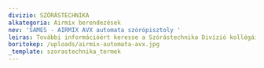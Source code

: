 ```yaml
---
divizio: SZÓRÁSTECHNIKA
alkategoria: Airmix berendezések
nev: 'SAMES - AIRMIX AVX automata szórópisztoly '
leiras: További információért keresse a Szórástechnika Divízió kollégáit
boritokep: /uploads/airmix-automata-avx.jpg
_template: szorastechnika_termek
---
```


